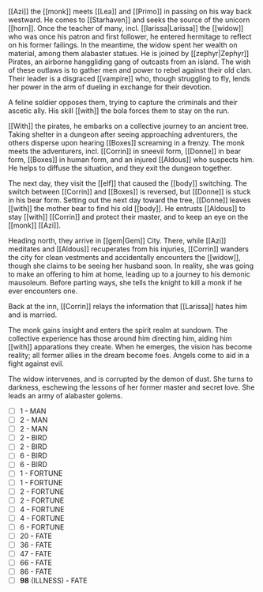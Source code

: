 [[Azi]] the [[monk]] meets [[Lea]] and [[Primo]] in passing on his way back westward. He comes to [[Starhaven]] and seeks the source of the unicorn [[horn]]. Once the teacher of many, incl. [[larissa|Larissa]] the [[widow]] who was once his patron and first follower, he entered hermitage to reflect on his former failings. In the meantime, the widow spent her wealth on material, among them alabaster statues. He is joined by [[zephyr|Zephyr]] Pirates, an airborne hanggliding gang of outcasts from an island. The wish of these outlaws is to gather men and power to rebel against their old clan. Their leader is a disgraced [[vampire]] who, though struggling to fly, lends her power in the arm of dueling in exchange for their devotion.

A feline soldier opposes them, trying to capture the criminals and their ascetic ally. His skill [[with]] the bola forces them to stay on the run.

[[With]] the pirates, he embarks on a collective journey to an ancient tree. Taking shelter in a dungeon after seeing approaching adventurers, the others disperse upon hearing [[Boxes]] screaming in a frenzy. The monk meets the adventurers, incl. [[Corrin]] in sneevil form, [[Donne]] in bear form, [[Boxes]] in human form, and an injured [[Aldous]] who suspects him. He helps to diffuse the situation, and they exit the dungeon together.

The next day, they visit the [[elf]] that caused the [[body]] switching. The switch between [[Corrin]] and [[Boxes]] is reversed, but [[Donne]] is stuck in his bear form. Setting out the next day toward the tree, [[Donne]] leaves [[with]] the mother bear to find his old [[body]]. He entrusts [[Aldous]] to stay [[with]] [[Corrin]] and protect their master, and to keep an eye on the [[monk]] [[Azi]]. 

Heading north, they arrive in [[gem|Gem]] City. There, while [[Azi]] meditates and [[Aldous]] recuperates from his injuries, [[Corrin]] wanders the city for clean vestments and accidentally encounters the [[widow]], though she claims to be seeing her husband soon. In reality, she was going to make an offering to him at home, leading up to a journey to his demonic mausoleum. Before parting ways, she tells the knight to kill a monk if he ever encounters one.

Back at the inn, [[Corrin]] relays the information that [[Larissa]] hates him and is married.

The monk gains insight and enters the spirit realm at sundown. The collective experience has those around him directing him, aiding him [[with]] apparations they create. When he emerges, the vision has become reality; all former allies in the dream become foes. Angels come to aid in a fight against evil.

The widow intervenes, and is corrupted by the demon of dust. She turns to darkness, eschewing the lessons of her former master and secret love. She leads an army of alabaster golems.



- [ ] 1 - MAN
- [ ] 2 - MAN
- [ ] 2 - MAN
- [ ] 2 - BIRD
- [ ] 2 - BIRD
- [ ] 6 - BIRD
- [ ] 6 - BIRD
- [ ] 1 - FORTUNE
- [ ] 1 - FORTUNE
- [ ] 2 - FORTUNE
- [ ] 2 - FORTUNE
- [ ] 4 - FORTUNE
- [ ] 4 - FORTUNE
- [ ] 6 - FORTUNE
- [ ] 20 - FATE
- [ ] 36 - FATE
- [ ] 47 - FATE
- [ ] 66 - FATE
- [ ] 86 - FATE
- [ ] **98** (ILLNESS) - FATE